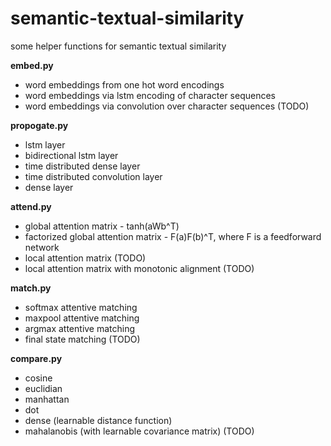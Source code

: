 # semantic-textual-similarity
some helper functions for semantic textual similarity

**embed.py**
  * word embeddings from one hot word encodings
  * word embeddings via lstm encoding of character sequences
  * word embeddings via convolution over character sequences (TODO)

**propogate.py**
  * lstm layer
  * bidirectional lstm layer
  * time distributed dense layer
  * time distributed convolution layer
  * dense layer

**attend.py**
  * global attention matrix - tanh(aWb^T)
  * factorized global attention matrix - F(a)F(b)^T, where F is a feedforward network
  * local attention matrix (TODO)
  * local attention matrix with monotonic alignment (TODO)

**match.py**
  * softmax attentive matching
  * maxpool attentive matching
  * argmax attentive matching
  * final state matching (TODO)

**compare.py**
  * cosine
  * euclidian
  * manhattan
  * dot
  * dense (learnable distance function)
  * mahalanobis (with learnable covariance matrix) (TODO)
